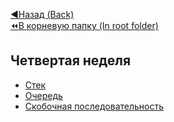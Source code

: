 [:arrow_backward:Назад (Back)](https://github.com/Bloodies/HSE-University-projects/tree/Bloodies/Course-2/AaDS/Algorithms-practice-%5BITMO%5D)  
[:rewind:В корневую папку (In root folder)](https://github.com/Bloodies/HSE-University-projects)  

## Четвертая неделя

* [Стек](https://github.com/Bloodies/HSE-University-projects/tree/Bloodies/Course-2/AaDS/Algorithms-practice-%5BITMO%5D/Week-4/1.%20Stack%20(%D0%A1%D1%82%D0%B5%D0%BA) "Stack")
* [Очередь](https://github.com/Bloodies/HSE-University-projects/tree/Bloodies/Course-2/AaDS/Algorithms-practice-%5BITMO%5D/Week-4/2.%20Queue%20(%D0%9E%D1%87%D0%B5%D1%80%D0%B5%D0%B4%D1%8C) "Queue")
* [Скобочная последовательность](https://github.com/Bloodies/HSE-University-projects/tree/Bloodies/Course-2/AaDS/Algorithms-practice-%5BITMO%5D/Week-4/3.%20Sequence%20(%D0%9F%D0%BE%D1%81%D0%BB%D0%B5%D0%B4%D0%BE%D0%B2%D0%B0%D1%82%D0%B5%D0%BB%D1%8C%D0%BD%D0%BE%D1%81%D1%82%D1%8C) "Bracket sequence")
